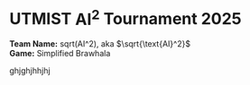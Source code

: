 # UTMIST $\text{AI}^2$ Tournament 2025

**Team Name:** sqrt(AI^2), aka $\sqrt{\text{AI}^2}$\
**Game:** Simplified Brawhala

ghjghjhhjhj
